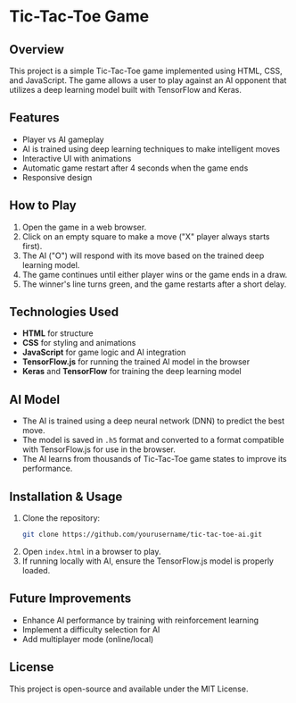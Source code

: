 # Tic-Tac-Toe Game

## Overview
This project is a simple Tic-Tac-Toe game implemented using HTML, CSS, and JavaScript. The game allows a user to play against an AI opponent that utilizes a deep learning model built with TensorFlow and Keras.

## Features
- Player vs AI gameplay
- AI is trained using deep learning techniques to make intelligent moves
- Interactive UI with animations
- Automatic game restart after 4 seconds when the game ends
- Responsive design

## How to Play
1. Open the game in a web browser.
2. Click on an empty square to make a move ("X" player always starts first).
3. The AI ("O") will respond with its move based on the trained deep learning model.
4. The game continues until either player wins or the game ends in a draw.
5. The winner's line turns green, and the game restarts after a short delay.

## Technologies Used
- **HTML** for structure
- **CSS** for styling and animations
- **JavaScript** for game logic and AI integration
- **TensorFlow.js** for running the trained AI model in the browser
- **Keras** and **TensorFlow** for training the deep learning model

## AI Model
- The AI is trained using a deep neural network (DNN) to predict the best move.
- The model is saved in `.h5` format and converted to a format compatible with TensorFlow.js for use in the browser.
- The AI learns from thousands of Tic-Tac-Toe game states to improve its performance.

## Installation & Usage
1. Clone the repository:
   ```sh
   git clone https://github.com/yourusername/tic-tac-toe-ai.git
   ```
2. Open `index.html` in a browser to play.
3. If running locally with AI, ensure the TensorFlow.js model is properly loaded.

## Future Improvements
- Enhance AI performance by training with reinforcement learning
- Implement a difficulty selection for AI
- Add multiplayer mode (online/local)

## License
This project is open-source and available under the MIT License.
